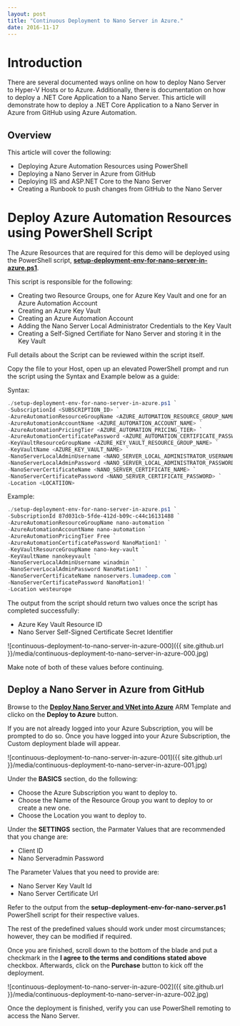 ```yaml
---
layout: post
title: "Continuous Deployment to Nano Server in Azure."
date: 2016-11-17
---
```


# Introduction

There are several documented ways online on how to deploy Nano Server to Hyper-V Hosts or to Azure. Additionally, there is documentation on how to deploy a .NET Core Application to a Nano Server.
This article will demonstrate how to deploy a .NET Core Application to a Nano Server in Azure from GitHub using Azure Automation.

## Overview

This article will cover the following:

* Deploying Azure Automation Resources using PowerShell
* Deploying a Nano Server in Azure from GitHub
* Deploying IIS and ASP.NET Core to the Nano Server
* Creating a Runbook to push changes from GitHub to the Nano Server


# Deploy Azure Automation Resources using PowerShell Script

The Azure Resources that are required for this demo will be deployed using the PowerShell script,
**[setup-deployment-env-for-nano-server-in-azure.ps1](https://raw.githubusercontent.com/starkfell/starkfell.github.io/master/scripts/setup-deployment-env-for-nano-server-in-azure.ps1)**.

This script is responsible for the following:

* Creating two Resource Groups, one for Azure Key Vault and one for an Azure Automation Account
* Creating an Azure Key Vault
* Creating an Azure Automation Account
* Adding the Nano Server Local Administrator Credentials to the Key Vault
* Creating a Self-Signed Certifiate for Nano Server and storing it in the Key Vault

Full details about the Script can be reviewed within the script itself.

Copy the file to your Host, open up an elevated PowerShell prompt and run the script using the Syntax and Example below as a guide:

Syntax:

```powershell
./setup-deployment-env-for-nano-server-in-azure.ps1 `
-SubscriptionId <SUBSCRIPTION_ID> `
-AzureAutomationResourceGroupName <AZURE_AUTOMATION_RESOURCE_GROUP_NAME> `
-AzureAutomationAccountName <AZURE_AUTOMATION_ACCOUNT_NAME> `
-AzureAutomationPricingTier <AZURE_AUTOMATION_PRICING_TIER> `
-AzureAutomationCertificatePassword <AZURE_AUTOMATION_CERTIFICATE_PASSWORD> `
-KeyVaultResourceGroupName <AZURE_KEY_VAULT_RESOURCE_GROUP_NAME> `
-KeyVaultName <AZURE_KEY_VAULT_NAME> `
-NanoServerLocalAdminUsername <NANO_SERVER_LOCAL_ADMINISTRATOR_USERNAME> `
-NanoServerLocalAdminPassword <NANO_SERVER_LOCAL_ADMINISTRATOR_PASSWORD> `
-NanoServerCertificateName <NANO_SERVER_CERTIFICATE_NAME> `
-NanoServerCertificatePassword <NANO_SERVER_CERTIFICATE_PASSWORD> `
-Location <LOCATIION>

```

Example:

```powershell
./setup-deployment-env-for-nano-server-in-azure.ps1 `
-SubscriptionId 87d031cb-5fde-412d-b09c-c44c16131488 `
-AzureAutomationResourceGroupName nano-automation `
-AzureAutomationAccountName nano-automation `
-AzureAutomationPricingTier Free `
-AzureAutomationCertificatePassword NanoMation1! `
-KeyVaultResourceGroupName nano-key-vault `
-KeyVaultName nanokeyvault `
-NanoServerLocalAdminUsername winadmin `
-NanoServerLocalAdminPassword NanoMation1! `
-NanoServerCertificateName nanoservers.lumadeep.com `
-NanoServerCertificatePassword NanoMation1! `
-Location westeurope

```

The output from the script should return two values once the script has completed successfully:

* Azure Key Vault Resource ID
* Nano Server Self-Signed Certificate Secret Identifier

![continuous-deployment-to-nano-server-in-azure-000]({{ site.github.url }}/media/continuous-deployment-to-nano-server-in-azure-000.jpg)

Make note of both of these values before continuing.


## Deploy a Nano Server in Azure from GitHub

Browse to the **[Deploy Nano Server and VNet into Azure](https://github.com/starkfell/starkfell.github.io/tree/master/arm-templates/deploy-vnet-and-nano-server-in-azure)** ARM Template 
and clicko on the **Deploy to Azure** button.

If you are not already logged into your Azure Subscription, you will be prompted to do so. Once you have logged into your Azure Subscription, the Custom deployment blade will appear.

![continuous-deployment-to-nano-server-in-azure-001]({{ site.github.url }}/media/continuous-deployment-to-nano-server-in-azure-001.jpg)




Under the **BASICS** section, do the following:

* Choose the Azure Subscription you want to deploy to.
* Choose the Name of the Resource Group you want to deploy to or create a new one.
* Choose the Location you want to deploy to.

Under the **SETTINGS** section, the Parmater Values that are recommended that you change are:

* Client ID
* Nano Serveradmin Password

The Parameter Values that you need to provide are:

* Nano Server Key Vault Id
* Nano Server Certificate Url

Refer to the output from the **setup-deployment-env-for-nano-server.ps1** PowerShell script for their respective values.

The rest of the predefined values should work under most circumstances; however, they can be modified if required.

Once you are finished, scroll down to the bottom of the blade and put a checkmark in the **I agree to the terms and conditions stated above** checkbox.
Afterwards, click on the **Purchase** button to kick off the deployment.

![continuous-deployment-to-nano-server-in-azure-002]({{ site.github.url }}/media/continuous-deployment-to-nano-server-in-azure-002.jpg)

Once the deployment is finished, verify you can use PowerShell remoting to access the Nano Server.


